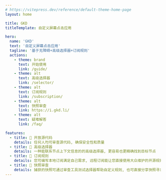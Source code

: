 ```yaml
---
# https://vitepress.dev/reference/default-theme-home-page
layout: home

title: GKD
titleTemplate: 自定义屏幕点击应用

hero:
  name: 'GKD'
  text: '自定义屏幕点击应用'
  tagline: '基于无障碍+高级选择器+订阅规则'
  actions:
    - theme: brand
      text: 开始使用
      link: /guide/
    - theme: alt
      text: 高级选择器
      link: /selector/
    - theme: alt
      text: 订阅规则
      link: /subscription/
    - theme: alt
      text: 快照审查
      link: https://i.gkd.li/
    - theme: alt
      text: 疑难解答
      link: /faq/

features:
  - title: 🐔 开放源代码
    details: 任何人均可审查源代码, 确保安全性和质量
  - title: 🐋 高级选择器
    details: 一种能联系节点上下文信息的的高级选择器, 更容易也更精确找到目标节点
  - title: 🎤 订阅规则
    details: 您可编写本地订阅满足自己需求, 远程订阅能让您直接使用大众维护的开源规则
  - title: 🏀 快照审查
    details: 捕获的快照可通过审查工具测试选择器帮助自定义规则, 也可直接分享快照寻求别人的帮助
---
```

